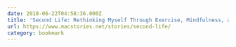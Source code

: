 ```yaml
---
date: 2018-06-22T04:58:36.000Z
title: 'Second Life: Rethinking Myself Through Exercise, Mindfulness, and Gratitude'
url: https://www.macstories.net/stories/second-life/
category: bookmark
---
```

